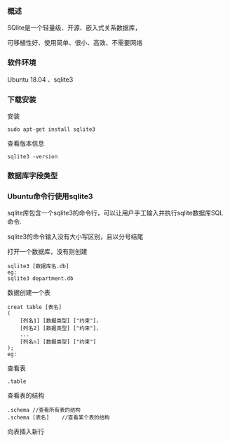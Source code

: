 ### 概述

SQlite是一个轻量级、开源、嵌入式关系数据库，

可移植性好、使用简单、很小、高效、不需要网络

### 软件环境

Ubuntu 18.04 、sqlite3 

### 下载安装

安装

```
sudo apt-get install sqlite3
```

查看版本信息

```
sqlite3 -version
```

### 数据库字段类型

### Ubuntu命令行使用sqlite3

sqlite库包含一个sqlite3的命令行，可以让用户手工输入并执行sqlite数据库SQL命令.

sqlite3的命令输入没有大小写区别，且以分号结尾

打开一个数据库，没有则创建

```
sqlite3 [数据库名.db]
eg:
sqlite3 department.db
```

数据创建一个表

```
creat table [表名]
(	
	[列名1] [数据类型] ["约束"]，
	[列名2] [数据类型] ["约束"]，
	...
	[列名n] [数据类型] ["约束"]
);
eg:

```

查看表

```
.table	
```

查看表的结构

```
.schema	//查看所有表的结构
.schema	[表名]	//查看某个表的结构
```

向表插入新行

```

```

